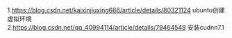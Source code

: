 1.https://blog.csdn.net/kaixinjiuxing666/article/details/80321124  ubuntu创建虚拟环境    
2.https://blog.csdn.net/qq_40994114/article/details/79464549 安装cudnn7.1  
 
